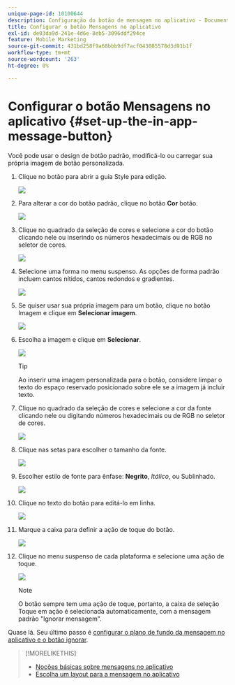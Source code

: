 ```yaml
---
unique-page-id: 10100644
description: Configuração do botão de mensagem no aplicativo - Documentação do Marketo - Documentação do produto
title: Configurar o botão Mensagens no aplicativo
exl-id: de03da9d-241e-4d6e-8eb5-3096ddf294ce
feature: Mobile Marketing
source-git-commit: 431bd258f9a68bbb9df7acf043085578d3d91b1f
workflow-type: tm+mt
source-wordcount: '263'
ht-degree: 0%

---
```


# Configurar o botão Mensagens no aplicativo {#set-up-the-in-app-message-button}

Você pode usar o design de botão padrão, modificá-lo ou carregar sua própria imagem de botão personalizada.

1. Clique no botão para abrir a guia Style para edição.

   ![](assets/image2016-5-6-15-3a6-3a55.png)

1. Para alterar a cor do botão padrão, clique no botão **Cor** botão.

   ![](assets/image2016-5-6-15-3a10-3a38.png)

1. Clique no quadrado da seleção de cores e selecione a cor do botão clicando nele ou inserindo os números hexadecimais ou de RGB no seletor de cores.

   ![](assets/image2016-5-6-15-3a14-3a8.png)

1. Selecione uma forma no menu suspenso. As opções de forma padrão incluem cantos nítidos, cantos redondos e gradientes.

   ![](assets/image2016-5-6-15-3a16-3a26.png)

1. Se quiser usar sua própria imagem para um botão, clique no botão Imagem e clique em **Selecionar imagem**.

   ![](assets/image2016-5-6-15-3a18-3a18.png)

1. Escolha a imagem e clique em **Selecionar**.

   ![](assets/image2016-5-6-16-3a36-3a0.png)

   >[!TIP]
   >
   >Ao inserir uma imagem personalizada para o botão, considere limpar o texto do espaço reservado posicionado sobre ele se a imagem já incluir texto.

1. Clique no quadrado da seleção de cores e selecione a cor da fonte clicando nele ou digitando números hexadecimais ou de RGB no seletor de cores.

   ![](assets/image2016-5-6-16-3a39-3a4.png)

1. Clique nas setas para escolher o tamanho da fonte.

   ![](assets/image2016-5-6-16-3a41-3a52.png)

1. Escolher estilo de fonte para ênfase: **Negrito**, _Itálico_, ou Sublinhado.

   ![](assets/image2016-5-6-16-3a43-3a47.png)

1. Clique no texto do botão para editá-lo em linha.

   ![](assets/image2016-5-6-16-3a46-3a17.png)

1. Marque a caixa para definir a ação de toque do botão.

   ![](assets/image2016-5-6-16-3a47-3a54.png)

1. Clique no menu suspenso de cada plataforma e selecione uma ação de toque.

   ![](assets/image2016-5-6-16-3a49-3a40.png)

   >[!NOTE]
   >
   >O botão sempre tem uma ação de toque, portanto, a caixa de seleção Toque em ação é selecionada automaticamente, com a mensagem padrão &quot;Ignorar mensagem&quot;.

Quase lá. Seu último passo é [configurar o plano de fundo da mensagem no aplicativo e o botão ignorar](/help/marketo/product-docs/mobile-marketing/in-app-messages/creating-in-app-messages/set-up-the-in-app-message-background.md).

>[!MORELIKETHIS]
>
>* [Noções básicas sobre mensagens no aplicativo](/help/marketo/product-docs/mobile-marketing/in-app-messages/understanding-in-app-messages.md)
>* [Escolha um layout para a mensagem no aplicativo](/help/marketo/product-docs/mobile-marketing/in-app-messages/creating-in-app-messages/choose-a-layout-for-your-in-app-message.md)
